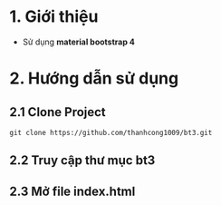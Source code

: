 # 1. Giới thiệu
- Sử dụng <b>material bootstrap 4</b>
# 2. Hướng dẫn sử dụng
## 2.1 Clone Project
```
git clone https://github.com/thanhcong1009/bt3.git
```
## 2.2 Truy cập thư mục bt3
## 2.3 Mở file index.html